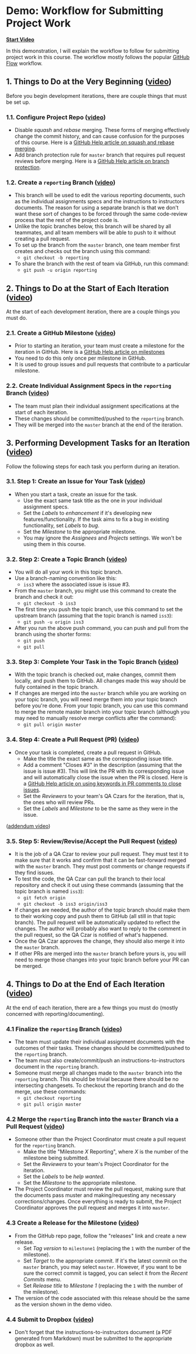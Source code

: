 # Demo: Workflow for Submitting Project Work

**[Start Video](https://www.youtube.com/watch?v=rMqqQHJzXJk&index=8&list=PL0s90BggiDzzbSQcd35_1Eu1fCTVB5bwf&t=0s)**

In this demonstration, I will explain the workflow to follow for submitting project work in this course. The workflow mostly follows the popular [GitHub Flow](https://guides.github.com/introduction/flow/) workflow.

## 1. Things to Do at the Very Beginning ([video](https://www.youtube.com/watch?v=Oi4c8UPu-9o&index=9&list=PL0s90BggiDzzbSQcd35_1Eu1fCTVB5bwf&t=0s))

Before you begin development iterations, there are couple things that must be set up.

### 1.1. Configure Project Repo ([video](https://www.youtube.com/watch?v=Oi4c8UPu-9o&index=9&list=PL0s90BggiDzzbSQcd35_1Eu1fCTVB5bwf&t=9s))

- Disable _squash_ and _rebase_ merging. These forms of merging effectively change the commit history, and can cause confusion for the purposes of this course. Here is a [GitHub Help article on squash and rebase merging](https://help.github.com/articles/about-pull-request-merges/).
- Add branch protection rule for `master` branch that requires pull request reviews before merging. Here is a [GitHub Help article on branch protection](https://help.github.com/articles/configuring-protected-branches/).

### 1.2. Create a `reporting` Branch ([video](https://www.youtube.com/watch?v=JhbNT2rxDV8&index=10&list=PL0s90BggiDzzbSQcd35_1Eu1fCTVB5bwf&t=0s))

- This branch will be used to edit the various reporting documents, such as the individual assignments specs and the instructions to instructors documents. The reason for using a separate branch is that we don't want these sort of changes to be forced through the same code-review process that the rest of the project code is.
- Unlike the topic branches below, this branch will be shared by all teammates, and all team members will be able to push to it without creating a pull request.
- To set up the branch from the `master` branch, one team member first creates and checks out the branch using this command:
  - `git checkout -b reporting`
- To share the branch with the rest of team via GitHub, run this command:
  - `git push -u origin reporting`

## 2. Things to Do at the Start of Each Iteration ([video](https://www.youtube.com/watch?v=6z5-I4HiTHg&index=11&list=PL0s90BggiDzzbSQcd35_1Eu1fCTVB5bwf&t=0s))

At the start of each development iteration, there are a couple things you must do.

### 2.1. Create a GitHub Milestone ([video](https://www.youtube.com/watch?v=6z5-I4HiTHg&index=11&list=PL0s90BggiDzzbSQcd35_1Eu1fCTVB5bwf&t=13s))

- Prior to starting an iteration, your team must create a milestone for the iteration in GitHub. Here is a [GitHub Help article on milestones](https://help.github.com/articles/about-milestones/)
- You need to do this only once per milestone in GitHub.
- It is used to group issues and pull requests that contribute to a particular milestone.

### 2.2. Create Individual Assignment Specs in the `reporting` Branch ([video](https://www.youtube.com/watch?v=VEb0Cx_mkq0&index=12&list=PL0s90BggiDzzbSQcd35_1Eu1fCTVB5bwf&t=0s))

- The team must plan their individual assignment specifications at the start of each iteration.
- These changes should be committed/pushed to the `reporting` branch.
- They will be merged into the `master` branch at the end of the iteration.

## 3. Performing Development Tasks for an Iteration ([video](https://www.youtube.com/watch?v=C-2bkHV44cY&index=13&list=PL0s90BggiDzzbSQcd35_1Eu1fCTVB5bwf&t=0s))

Follow the following steps for each task you perform during an iteration.

### 3.1. Step 1: Create an Issue for Your Task ([video](https://www.youtube.com/watch?v=C-2bkHV44cY&index=13&list=PL0s90BggiDzzbSQcd35_1Eu1fCTVB5bwf&t=13s))

- When you start a task, create an issue for the task.
  - Use the exact same task title as the one in your individual assignment specs.
  - Set the _Labels_ to _enhancement_ if it's developing new features/functionality. If the task aims to fix a bug in existing functionality, set _Labels_ to _bug_.
  - Set the _Milestone_ to the appropriate milestone.
  - You may ignore the _Assignees_ and _Projects_ settings. We won't be using them in this course.

### 3.2. Step 2: Create a Topic Branch ([video](https://www.youtube.com/watch?v=zNjTbK1qCBo&index=14&list=PL0s90BggiDzzbSQcd35_1Eu1fCTVB5bwf&t=0s))

- You will do all your work in this topic branch.
- Use a branch-naming convention like this:
  - `iss3` where the associated issue is issue #3.
- From the `master` branch, you might use this command to create the branch and check it out:
  - `git checkout -b iss3`
- The first time you push the topic branch, use this command to set the upstream branch (assuming that the topic branch is named `iss3`):
  - `git push -u origin iss3`
- After you run the above push command, you can push and pull from the branch using the shorter forms:
  - `git push`
  - `git pull`

### 3.3. Step 3: Complete Your Task in the Topic Branch ([video](https://www.youtube.com/watch?v=NL3HRPhPaBk&index=15&list=PL0s90BggiDzzbSQcd35_1Eu1fCTVB5bwf&t=0s))

- With the topic branch is checked out, make changes, commit them locally, and push them to GitHub. All changes made this way should be fully contained in the topic branch.
- If changes are merged into the `master` branch while you are working on your topic branch, you will need merge them into your topic branch before you're done. From your topic branch, you can use this command to merge the remote master branch into your topic branch (although you may need to manually resolve merge conflicts after the command):
  - `git pull origin master`

### 3.4. Step 4: Create a Pull Request (PR) ([video](https://www.youtube.com/watch?v=_lgFu3OiD9I&index=16&list=PL0s90BggiDzzbSQcd35_1Eu1fCTVB5bwf&t=0s))

- Once your task is completed, create a pull request in GitHub.
  - Make the title the exact same as the corresponding issue title.
  - Add a comment "Closes #3" in the description (assuming that the issue is issue #3). This will link the PR with its corresponding issue and will automatically close the issue when the PR is closed. Here is a [GitHub Help article on using keywords in PR comments to close issues](https://help.github.com/articles/closing-issues-using-keywords/).
  - Set the _Reviewers_ to your team's QA Czars for the iteration, that is, the ones who will review PRs.
  - Set the _Labels_ and _Milestone_ to be the same as they were in the issue.

([addendum video](https://www.youtube.com/watch?v=GBVew_xvE0w&index=17&list=PL0s90BggiDzzbSQcd35_1Eu1fCTVB5bwf&t=0s))

### 3.5. Step 5: Review/Revise/Accept the Pull Request ([video](https://www.youtube.com/watch?v=fSJeMo3YbaI&index=18&list=PL0s90BggiDzzbSQcd35_1Eu1fCTVB5bwf&t=0s))

- It is the job of a QA Czar to review your pull request. They must test it to make sure that it works and confirm that it can be fast-forward merged with the `master` branch. They must post comments or change requests if they find issues.
- To test the code, the QA Czar can pull the branch to their local repository and check it out using these commands (assuming that the topic branch is named `iss3`):
  - `git fetch origin`
  - `git checkout -b iss3 origin/iss3`
- If changes are needed, the author of the topic branch should make them to their working copy and push them to GitHub (all still in that topic branch). The pull request will be automatically updated to reflect the changes. The author will probably also want to reply to the comment in the pull request, so the QA Czar is notified of what's happened.
- Once the QA Czar approves the change, they should also merge it into the `master` branch.
- If other PRs are merged into the `master` branch before yours is, you will need to merge those changes into your topic branch before your PR can be merged.

## 4. Things to Do at the End of Each Iteration ([video](https://www.youtube.com/watch?v=9-ee0OJtr_Q&index=19&list=PL0s90BggiDzzbSQcd35_1Eu1fCTVB5bwf&t=8s))

At the end of each iteration, there are a few things you must do (mostly concerned with reporting/documenting).

### 4.1 Finalize the `reporting` Branch ([video](https://www.youtube.com/watch?v=9-ee0OJtr_Q&index=19&list=PL0s90BggiDzzbSQcd35_1Eu1fCTVB5bwf&t=0s))

- The team must update their individual assignment documents with the outcomes of their tasks. These changes should be committed/pushed to the `reporting` branch.
- The team must also create/commit/push an instructions-to-instructors document in the `reporting` branch.
- Someone must merge all changes made to the `master` branch into the `reporting` branch. This should be trivial because there should be no intersecting changesets. To checkout the reporting branch and do the merge, use these commands:
  - `git checkout reporting`
  - `git pull origin master`

### 4.2 Merge the `reporting` Branch into the `master` Branch via a Pull Request ([video](https://www.youtube.com/watch?v=9-ee0OJtr_Q&index=19&list=PL0s90BggiDzzbSQcd35_1Eu1fCTVB5bwf&t=10m47s))

- Someone other than the Project Coordinator must create a pull request for the `reporting` branch.
  - Make the title "Milestone _X_ Reporting", where _X_ is the number of the milestone being submitted.
  - Set the _Reviewers_ to your team's Project Coordinator for the iteration.
  - Set the _Labels_ to be _help wanted_.
  - Set the _Milestone_ to the appropriate milestone.
- The Project Coordinator must review the pull request, making sure that the documents pass muster and making/requesting any necessary corrections/changes. Once everything is ready to submit, the Project Coordinator approves the pull request and merges it into `master`.

### 4.3 Create a Release for the Milestone ([video](https://www.youtube.com/watch?v=OIVtMMwdE9I&t=0s&index=20&list=PL0s90BggiDzzbSQcd35_1Eu1fCTVB5bwf))

- From the GitHub repo page, follow the "releases" link and create a new release.
  - Set _Tag version_ to `milestone1` (replacing the `1` with the number of the milestone).
  - Set _Target_ to the appropriate commit. If it's the latest commit on the `master` branch, you may select `master`. However, if you want to be sure the correct commit is tagged, you can select it from the _Recent Commits_ menu.
  - Set _Release title_ to _Milestone 1_ (replacing the `1` with the number of the milestone).
- The version of the code associated with this release should be the same as the version shown in the demo video.

### 4.4 Submit to Dropbox ([video](https://www.youtube.com/watch?v=OIVtMMwdE9I&index=20&list=PL0s90BggiDzzbSQcd35_1Eu1fCTVB5bwf&t=4m14s))

- Don't forget that the instructions-to-instructors document (a PDF generated from Markdown) must be submitted to the appropriate dropbox as well.

